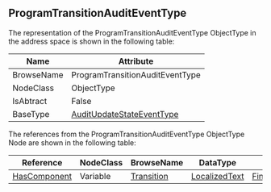 <!-- objecttype -->
## ProgramTransitionAuditEventType

The representation of the ProgramTransitionAuditEventType ObjectType in the address space is shown in the following table:  

|Name|Attribute|
|---|---|
|BrowseName|ProgramTransitionAuditEventType|
|NodeClass|ObjectType|
|IsAbtract|False|
|BaseType|[AuditUpdateStateEventType](../../../Part5/ObjectTypes/AuditUpdateStateEventType/readme.md)|

The references from the ProgramTransitionAuditEventType ObjectType Node are shown in the following table:  

|Reference|NodeClass|BrowseName|DataType|TypeDefinition|ModellingRule|
|---|---|---|---|---|---|
|[HasComponent](../../../Part3/ReferenceTypes/HasComponent/readme.md)|Variable|[Transition](#Transition)|[LocalizedText](../../../Part3/DataTypes/LocalizedText/readme.md)|[FiniteTransitionVariableType](../../Part5/VariableTypes/FiniteTransitionVariableType/readme.md)|[Mandatory](../../Objects/Mandatory/readme.md)|


